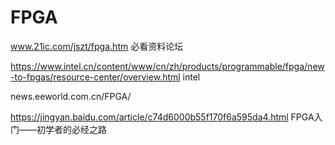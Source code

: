 # FPGA
www.21ic.com/jszt/fpga.htm 必看资料论坛

https://www.intel.cn/content/www/cn/zh/products/programmable/fpga/new-to-fpgas/resource-center/overview.html  intel




news.eeworld.com.cn/FPGA/


https://jingyan.baidu.com/article/c74d6000b55f170f6a595da4.html
FPGA入门——初学者的必经之路









